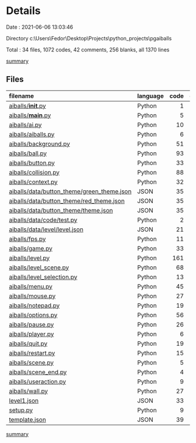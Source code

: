 # Details

Date : 2021-06-06 13:03:46

Directory c:\Users\Fedor\Desktop\Projects\python_projects\pgaiballs

Total : 34 files,  1072 codes, 42 comments, 256 blanks, all 1370 lines

[summary](results.md)

## Files
| filename | language | code | comment | blank | total |
| :--- | :--- | ---: | ---: | ---: | ---: |
| [aiballs/__init__.py](/aiballs/__init__.py) | Python | 1 | 1 | 1 | 3 |
| [aiballs/__main__.py](/aiballs/__main__.py) | Python | 5 | 0 | 1 | 6 |
| [aiballs/ai.py](/aiballs/ai.py) | Python | 10 | 1 | 5 | 16 |
| [aiballs/aiballs.py](/aiballs/aiballs.py) | Python | 6 | 1 | 3 | 10 |
| [aiballs/background.py](/aiballs/background.py) | Python | 51 | 0 | 16 | 67 |
| [aiballs/ball.py](/aiballs/ball.py) | Python | 93 | 9 | 32 | 134 |
| [aiballs/button.py](/aiballs/button.py) | Python | 33 | 0 | 11 | 44 |
| [aiballs/collision.py](/aiballs/collision.py) | Python | 88 | 2 | 27 | 117 |
| [aiballs/context.py](/aiballs/context.py) | Python | 32 | 0 | 6 | 38 |
| [aiballs/data/button_theme/green_theme.json](/aiballs/data/button_theme/green_theme.json) | JSON | 35 | 0 | 0 | 35 |
| [aiballs/data/button_theme/red_theme.json](/aiballs/data/button_theme/red_theme.json) | JSON | 35 | 0 | 0 | 35 |
| [aiballs/data/button_theme/theme.json](/aiballs/data/button_theme/theme.json) | JSON | 35 | 0 | 0 | 35 |
| [aiballs/data/code/test.py](/aiballs/data/code/test.py) | Python | 2 | 1 | 2 | 5 |
| [aiballs/data/level/level.json](/aiballs/data/level/level.json) | JSON | 21 | 0 | 3 | 24 |
| [aiballs/fps.py](/aiballs/fps.py) | Python | 11 | 2 | 7 | 20 |
| [aiballs/game.py](/aiballs/game.py) | Python | 33 | 1 | 8 | 42 |
| [aiballs/level.py](/aiballs/level.py) | Python | 161 | 3 | 43 | 207 |
| [aiballs/level_scene.py](/aiballs/level_scene.py) | Python | 68 | 2 | 14 | 84 |
| [aiballs/level_selection.py](/aiballs/level_selection.py) | Python | 13 | 0 | 4 | 17 |
| [aiballs/menu.py](/aiballs/menu.py) | Python | 45 | 0 | 11 | 56 |
| [aiballs/mouse.py](/aiballs/mouse.py) | Python | 27 | 2 | 6 | 35 |
| [aiballs/notepad.py](/aiballs/notepad.py) | Python | 19 | 0 | 7 | 26 |
| [aiballs/options.py](/aiballs/options.py) | Python | 56 | 0 | 15 | 71 |
| [aiballs/pause.py](/aiballs/pause.py) | Python | 26 | 12 | 8 | 46 |
| [aiballs/player.py](/aiballs/player.py) | Python | 6 | 0 | 1 | 7 |
| [aiballs/quit.py](/aiballs/quit.py) | Python | 19 | 0 | 7 | 26 |
| [aiballs/restart.py](/aiballs/restart.py) | Python | 15 | 0 | 5 | 20 |
| [aiballs/scene.py](/aiballs/scene.py) | Python | 5 | 1 | 1 | 7 |
| [aiballs/scene_end.py](/aiballs/scene_end.py) | Python | 4 | 4 | 1 | 9 |
| [aiballs/useraction.py](/aiballs/useraction.py) | Python | 9 | 0 | 2 | 11 |
| [aiballs/wall.py](/aiballs/wall.py) | Python | 27 | 0 | 7 | 34 |
| [level1.json](/level1.json) | JSON | 33 | 0 | 0 | 33 |
| [setup.py](/setup.py) | Python | 9 | 0 | 2 | 11 |
| [template.json](/template.json) | JSON | 39 | 0 | 0 | 39 |

[summary](results.md)